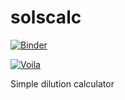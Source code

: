 # solscalc

[![Binder](https://mybinder.org/badge_logo.svg)](https://mybinder.org/v2/gh/aadevel/solscalc/main?urlpath=%2Fapps%2FSolution_calculator_v2.ipynb)

[![Voila](https://mybinder.org/badge_logo.svg)](https://hub.gke2.mybinder.org/user/aadevel-solscalc-i32emtv0/voila/render/Solution_calculator_v3.ipynb?token=wsuBJtSASDKUQikY0ENC0Q)


Simple dilution calculator
